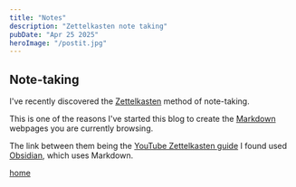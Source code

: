 ```yaml
---
title: "Notes"
description: "Zettelkasten note taking"
pubDate: "Apr 25 2025"
heroImage: "/postit.jpg"
---
```


## Note-taking

I've recently discovered the [Zettelkasten](https://www.microsoft.com/en-us/microsoft-365-life-hacks/organization/how-to-use-the-zettelkasten-method) method of note-taking.

This is one of the reasons I've started this blog to create the [Markdown](https://daringfireball.net/projects/markdown/) webpages you are currently browsing. 

The link between them being the [YouTube Zettelkasten guide](https://youtu.be/L2z7j7Jho4E?si=III3V-zqcIaMRv71) I found used [Obsidian](https://obsidian.md), which uses Markdown.

[home](/)